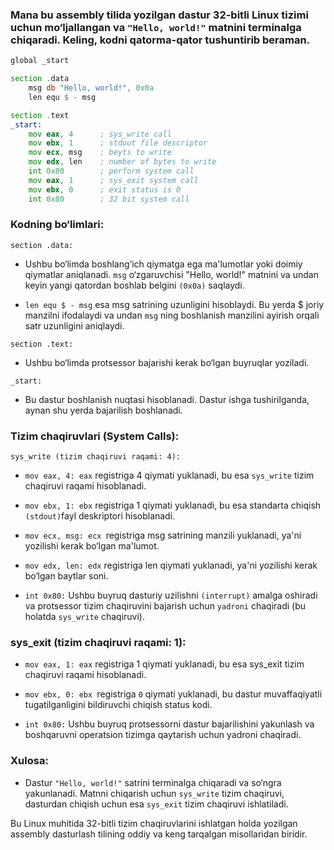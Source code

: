 ### Mana bu assembly tilida yozilgan dastur 32-bitli Linux tizimi uchun mo‘ljallangan va `"Hello, world!"` matnini terminalga chiqaradi. Keling, kodni qatorma-qator tushuntirib beraman.
```asm
global _start

section .data
    msg db "Hello, world!", 0x0a
    len equ $ - msg

section .text
_start:
    mov eax, 4      ; sys_write call
    mov ebx, 1      ; stdout file descriptor
    mov ecx, msg    ; beyts to write
    mov edx, len    ; number of bytes to write 
    int 0x80        ; perform system call 
    mov eax, 1      ; sys_exit system call
    mov ebx, 0      ; exit status is 0
    int 0x80        ; 32 bit system call
```

### Kodning bo‘limlari:
`section .data:`

- Ushbu bo‘limda boshlang‘ich qiymatga ega ma'lumotlar yoki doimiy qiymatlar aniqlanadi. `msg` o‘zgaruvchisi "Hello, world!" matnini va undan keyin yangi qatordan boshlab belgini `(0x0a)` saqlaydi.

- `len equ $ - msg` esa msg satrining uzunligini hisoblaydi. Bu yerda $ joriy manzilni ifodalaydi va undan `msg` ning boshlanish manzilini ayirish orqali satr uzunligini aniqlaydi.

`section .text:`

- Ushbu bo‘limda protsessor bajarishi kerak bo‘lgan buyruqlar yoziladi.

`_start:`


- Bu dastur boshlanish nuqtasi hisoblanadi. Dastur ishga tushirilganda, aynan shu yerda bajarilish boshlanadi.

### Tizim chaqiruvlari (System Calls):

`sys_write (tizim chaqiruvi raqami: 4):`
- `mov eax, 4: eax` registriga 4 qiymati yuklanadi, bu esa `sys_write` tizim chaqiruvi raqami hisoblanadi.

- `mov ebx, 1: ebx` registriga 1 qiymati yuklanadi, bu esa standarta chiqish `(stdout)`fayl deskriptori hisoblanadi.

- `mov ecx, msg: ecx `registriga msg satrining manzili yuklanadi, ya'ni yozilishi kerak bo‘lgan ma'lumot.

- `mov edx, len: edx` registriga len qiymati yuklanadi, ya'ni yozilishi kerak bo‘lgan baytlar soni.

- `int 0x80:` Ushbu buyruq dasturiy uzilishni `(interrupt)` amalga oshiradi va protsessor tizim chaqiruvini bajarish uchun `yadroni` chaqiradi (bu holatda `sys_write` chaqiruvi).

### sys_exit (tizim chaqiruvi raqami: 1):

- `mov eax, 1: eax` registriga 1 qiymati yuklanadi, bu esa sys_exit tizim chaqiruvi raqami hisoblanadi.
- `mov ebx, 0: ebx `registriga `0` qiymati yuklanadi, bu dastur muvaffaqiyatli tugatilganligini bildiruvchi chiqish status kodi.

- `int 0x80:` Ushbu buyruq protsessorni dastur bajarilishini yakunlash va boshqaruvni operatsion tizimga qaytarish uchun yadroni chaqiradi.
### Xulosa:
- Dastur `"Hello, world!"` satrini terminalga chiqaradi va so‘ngra yakunlanadi. Matnni chiqarish uchun `sys_write` tizim chaqiruvi, dasturdan chiqish uchun esa `sys_exit` tizim chaqiruvi ishlatiladi.

Bu Linux muhitida 32-bitli tizim chaqiruvlarini ishlatgan holda yozilgan assembly dasturlash tilining oddiy va keng tarqalgan misollaridan biridir.







